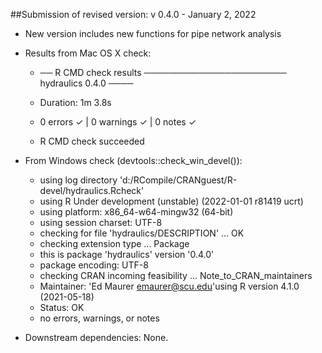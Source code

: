 ##Submission of revised version: v 0.4.0 - January 2, 2022

* New version includes new functions for pipe network analysis

* Results from Mac OS X check:
  + ── R CMD check results ─────────────────────── hydraulics 0.4.0 ────
  +  Duration: 1m 3.8s

  + 0 errors ✓ | 0 warnings ✓ | 0 notes ✓
  + R CMD check succeeded

* From Windows check (devtools::check_win_devel()): 
  + using log directory 'd:/RCompile/CRANguest/R-devel/hydraulics.Rcheck'
  + using R Under development (unstable) (2022-01-01 r81419 ucrt)
  + using platform: x86_64-w64-mingw32 (64-bit)
  + using session charset: UTF-8
  + checking for file 'hydraulics/DESCRIPTION' ... OK
  + checking extension type ... Package
  + this is package 'hydraulics' version '0.4.0'
  + package encoding: UTF-8
  + checking CRAN incoming feasibility ... Note_to_CRAN_maintainers
  + Maintainer: 'Ed Maurer <emaurer@scu.edu>'using R version 4.1.0 (2021-05-18)
  + Status: OK
  + no errors, warnings, or notes

* Downstream dependencies: None.
